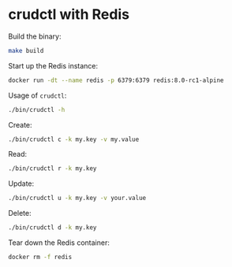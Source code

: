 # crudctl with Redis

Build the binary:

```bash
make build
```

Start up the Redis instance:

```bash
docker run -dt --name redis -p 6379:6379 redis:8.0-rc1-alpine
```

Usage of `crudctl`:

```bash
./bin/crudctl -h
```

Create:

```bash
./bin/crudctl c -k my.key -v my.value
```

Read:

```bash
./bin/crudctl r -k my.key
```

Update:

```bash
./bin/crudctl u -k my.key -v your.value
```

Delete:

```bash
./bin/crudctl d -k my.key
```

Tear down the Redis container:

```bash
docker rm -f redis
```
